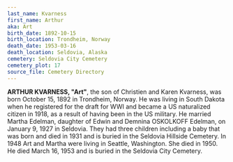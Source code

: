 ```yaml
---
last_name: Kvarness
first_name: Arthur
aka: Art
birth_date: 1892-10-15
birth_location: Trondheim, Norway
death_date: 1953-03-16
death_location: Seldovia, Alaska
cemetery: Seldovia City Cemetery
cemetery_plot: 17
source_file: Cemetery Directory
---
```


**ARTHUR KVARNESS, "Art"**, the son of Christien and Karen Kvarness, was born October 15, 1892 in Trondheim, Norway. He was living in South Dakota when he registered for the draft for WWI and became a US naturalized citizen in 1918, as a result of having been in the US military. He married Martha Edelman, daughter of Edwin and Demnina OSKOLKOFF Edelman, on January 9, 1927 in Seldovia. They had three children including a baby that was born and died in 1931 and is buried in the Seldovia Hillside Cemetery. In 1948 Art and Martha were living in Seattle, Washington. She died in 1950. He died March 16, 1953 and is buried in the Seldovia City Cemetery.
